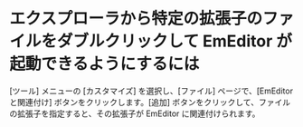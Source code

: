 # エクスプローラから特定の拡張子のファイルをダブルクリックして EmEditor が起動できるようにするには

\[ツール\] メニューの \[カスタマイズ\] を選択し、\[ファイル\] ページで、\[EmEditor と関連付け\] ボタンをクリックします。\[追加\] ボタンをクリックして、ファイルの拡張子を指定すると、その拡張子が EmEditor に関連付けられます。

